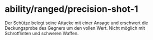 # ability/ranged/precision-shot-1

Der Schütze belegt seine Attacke mit einer Ansage und erschwert die Deckungsprobe des Gegners um den vollen Wert. Nicht möglich mit Schrotflinten und schweren Waffen.
